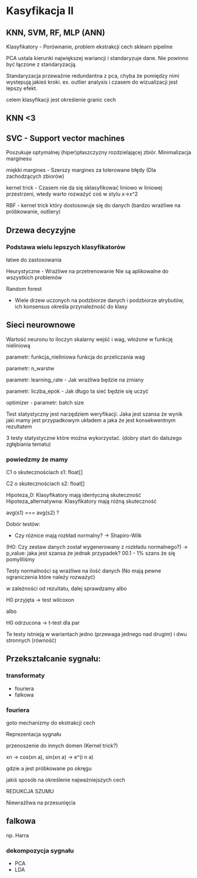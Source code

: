 # Kasyfikacja II
## KNN, SVM, RF, MLP (ANN)

Klasyfikatory - Porównanie, problem ekstrakcji cech
sklearn pipeline

PCA ustala kierunki największej wariancji i standaryzuje dane. Nie powinno być łączone z standaryzacją.

Standaryzacja przeważnie redundantna z pca, chyba że pomiędzy nimi wystepują jakieś kroki. ex. outlier analysis i czasem do wizualizacji jest lepszy efekt.

celem klasyfikacji jest określenie granic cech

## KNN <3

## SVC - Support vector machines
Poszukuje optymalnej (hiper)płaszczyzny rozdzielającej zbiór. Minimalizacja marginesu

miękki margines - Szerszy margines za tolerowane błędy (Dla zachodzących zbiorów)

kernel trick - Czasem nie da się sklasyfikować liniowo w liniowej przestrzeni, wtedy warto rozważyć coś w stylu x->x^2

RBF - kernel trick który dostosowuje się do danych (bardzo wrażliwe na próbkowanie, outliery)

## Drzewa decyzyjne
### Podstawa wielu lepszych klasyfikatorów

łatwe do zastosowania

Heurystyczne - Wrażliwe na przetrenowanie
Nie są aplikowalne do wszystkich problemów

Random forest 

- Wiele drzew uczonych na podzbiorze danych i podzbiorze atrybutów, ich konsensus określa przynależność do klasy


## Sieci neurownowe

Wartość neuronu to iloczyn skalarny wejść i wag, włożone w funkcję nieliniową

parametr: funkcja_nieliniowa funkcja do przeliczania wag

parametr: n_warstw

parametr: learning_rate - Jak wrażliwa będzie na zmiany

parametr: liczba_epok - Jak długo ta sieć będzie się uczyć

optimizer
    - parametr: batch size



Test statystyczny jest narzędziem weryfikacji.
Jaka jest szansa że wynik jaki mamy jest przypadkowym układem a jaka że jest konsekwentnym rezultatem

3 testy statystyczne które można wykorzystać. (dobry start do dalszego zgłębiania tematu)

### powiedzmy że mamy

C1 o skutecznościach s1: float[]

C2 o skutecznościach s2: float[]

Hipoteza_0: Klasyfikatory mają identyczną skuteczność
Hipoteza_alternatywna: Klasyfikatory mają różną skuteczność

avg(s1) === avg(s2) ?

Dobór testów:
- Czy różnice mają rozkład normalny? -> Shapiro-Wilk

(H0: Czy zestaw danych został wygenerowany z rozkładu normalnego?) -> p_value: jaka jest szansa że jednak przypadek? 00.1 - 1% szans że się pomyliliśmy

Testy normalności są wrażliwe na ilość danych (No mają pewne ograniczenia które należy rozważyć)

w zależności od rezultatu, dalej sprawdzamy albo

H0 przyjęta -> test wilcoxon

albo

H0 odrzucona -> t-test dla par

Te testy istnieją w wariantach jedno (przewaga jednego nad drugim) i dwu stronnych (równość)


## Przekształcanie sygnału:

### transformaty
- fouriera
- falkowa

### fouriera

goto mechanizmy do ekstrakcji cech

Reprezentacja sygnału

przenoszenie do innych domen (Kernel trick?)

xn -> cos(xn a), sin(xn a) -> e^(i n a)

gdzie a jest próbkowane po okręgu

jakiś sposób na określenie najważniejszych cech

REDUKCJA SZUMU

Niewrażliwa na przesunięcia

## falkowa

np. Harra

### dekompozycja sygnału
- PCA
- LDA




